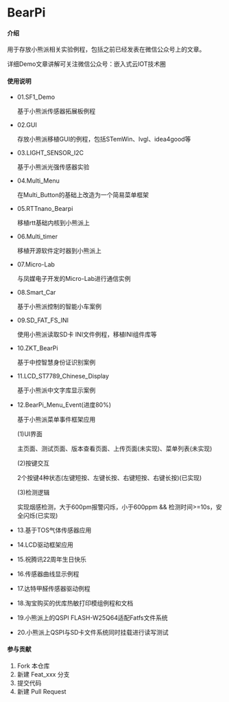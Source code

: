 # BearPi

#### 介绍
用于存放小熊派相关实验例程，包括之前已经发表在微信公众号上的文章。

详细Demo文章讲解可关注微信公众号：嵌入式云IOT技术圈

#### 使用说明

- 01.SF1_Demo

  基于小熊派传感器拓展板例程

- 02.GUI

  存放小熊派移植GUI的例程，包括STemWin、lvgl、idea4good等

- 03.LIGHT_SENSOR_I2C

  基于小熊派光强传感器实验

- 04.Multi_Menu

  在Multi_Button的基础上改造为一个简易菜单框架

- 05.RTTnano_Bearpi

  移植rtt基础内核到小熊派上

- 06.Multi_timer

  移植开源软件定时器到小熊派上

- 07.Micro-Lab

  与凤媒电子开发的Micro-Lab进行通信实例

- 08.Smart_Car

  基于小熊派控制的智能小车案例

- 09.SD_FAT_FS_INI

  使用小熊派读取SD卡 INI文件例程，移植INI组件库等

- 10.ZKT_BearPi

  基于中控智慧身份证识别案例

- 11.LCD_ST7789_Chinese_Display

  基于小熊派中文字库显示案例

- 12.BearPi_Menu_Event(进度80%)

  基于小熊派菜单事件框架应用

  (1)UI界面

  主页面、测试页面、版本查看页面、上传页面(未实现)、菜单列表(未实现)

  (2)按键交互

  2个按键4种状态(左键短按、左键长按、右键短按、右键长按)(已实现)

  (3)检测逻辑

  实现烟感检测，大于600pm报警闪烁，小于600ppm && 检测时间>=10s，安全闪烁(已实现)

- 13.基于TOS气体传感器应用

- 14.LCD驱动框架应用

- 15.祝腾讯22周年生日快乐

- 16.传感器曲线显示例程

- 17.达特甲醛传感器驱动例程

- 18.淘宝购买的优库热敏打印模组例程和文档

- 19.小熊派上的QSPI FLASH-W25Q64适配Fatfs文件系统

- 20.小熊派上QSPI与SD卡文件系统同时挂载进行读写测试

#### 参与贡献

1.  Fork 本仓库
2.  新建 Feat_xxx 分支
3.  提交代码
4.  新建 Pull Request

